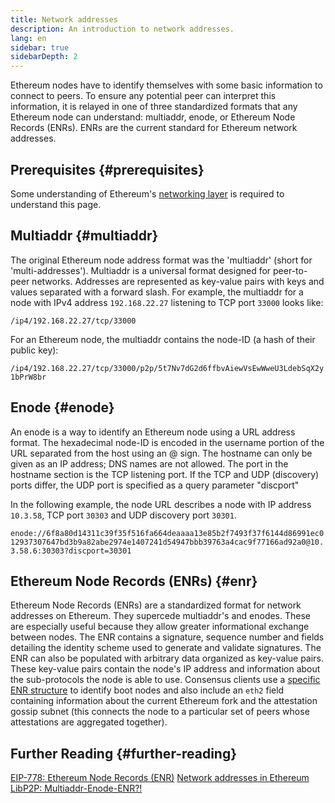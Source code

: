 ```yaml
---
title: Network addresses
description: An introduction to network addresses.
lang: en
sidebar: true
sidebarDepth: 2
---
```


Ethereum nodes have to identify themselves with some basic information to connect to peers. To ensure any potential peer can interpret this information, it is relayed in one of three standardized formats that any Ethereum node can understand: multiaddr, enode, or Ethereum Node Records (ENRs). ENRs are the current standard for Ethereum network addresses.

## Prerequisites {#prerequisites}

Some understanding of Ethereum's [networking layer](/developers/docs/networking-layer/) is required to understand this page.

## Multiaddr {#multiaddr}

The original Ethereum node address format was the 'multiaddr' (short for 'multi-addresses'). Multiaddr is a universal format designed for peer-to-peer networks. Addresses are represented as key-value pairs with keys and values separated with a forward slash. For example, the multiaddr for a node with IPv4 address `192.168.22.27` listening to TCP port `33000` looks like:

`/ip4/192.168.22.27/tcp/33000`

For an Ethereum node, the multiaddr contains the node-ID (a hash of their public key):

`/ip4/192.168.22.27/tcp/33000/p2p/5t7Nv7dG2d6ffbvAiewVsEwWweU3LdebSqX2y1bPrW8br`

## Enode {#enode}

An enode is a way to identify an Ethereum node using a URL address format. The hexadecimal node-ID is encoded in the username portion of the URL separated from the host using an @ sign. The hostname can only be given as an IP address; DNS names are not allowed. The port in the hostname section is the TCP listening port. If the TCP and UDP (discovery) ports differ, the UDP port is specified as a query parameter "discport"

In the following example, the node URL describes a node with IP address `10.3.58`, TCP port `30303` and UDP discovery port `30301`.

`enode://6f8a80d14311c39f35f516fa664deaaaa13e85b2f7493f37f6144d86991ec012937307647bd3b9a82abe2974e1407241d54947bbb39763a4cac9f77166ad92a0@10.3.58.6:30303?discport=30301`

## Ethereum Node Records (ENRs) {#enr}

Ethereum Node Records (ENRs) are a standardized format for network addresses on Ethereum. They supercede multiaddr's and enodes. These are especially useful because they allow greater informational exchange between nodes. The ENR contains a signature, sequence number and fields detailing the identity scheme used to generate and validate signatures. The ENR can also be populated with arbitrary data organized as key-value pairs. These key-value pairs contain the node's IP address and information about the sub-protocols the node is able to use. Consensus clients use a [specific ENR structure](https://github.com/ethereum/consensus-specs/blob/dev/specs/phase0/p2p-interface.md#enr-structure) to identify boot nodes and also include an `eth2` field containing information about the current Ethereum fork and the attestation gossip subnet (this connects the node to a particular set of peers whose attestations are aggregated together).

## Further Reading {#further-reading}

[EIP-778: Ethereum Node Records (ENR)](https://eips.ethereum.org/EIPS/eip-778)
[Network addresses in Ethereum](https://dean.eigenmann.me/blog/2020/01/21/network-addresses-in-ethereum/)
[LibP2P: Multiaddr-Enode-ENR?!](https://consensys.net/diligence/blog/2020/09/libp2p-multiaddr-enode-enr/)
